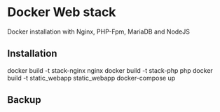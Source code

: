 # Docker Web stack
Docker installation with Nginx, PHP-Fpm, MariaDB and NodeJS

## Installation

docker build -t stack-nginx nginx
docker build -t stack-php php
docker build -t static_webapp static_webapp
docker-compose up

## Backup


